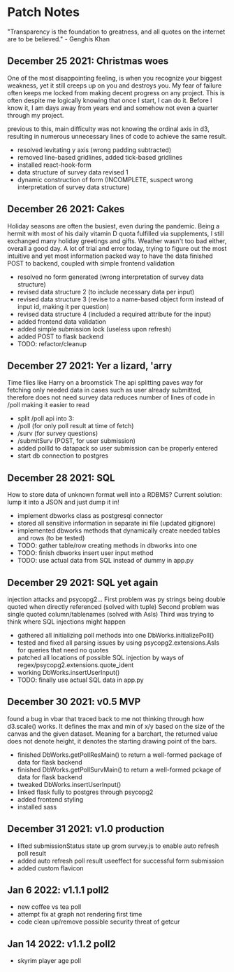 # Patch Notes

"Transparency is the foundation to greatness, and all quotes on the internet are to be believed." - Genghis Khan

## December 25 2021: Christmas woes
One of the most disappointing feeling, is when you recognize your biggest weakness, yet it still creeps up on you and destroys you. My fear of failure often keeps me locked from making decent progress on any project. This is often despite me logically knowing that once I start, I can do it. Before I know it, I am days away from years end and somehow not even a quarter through my project.

previous to this, main difficulty was not knowing the ordinal axis in d3, resulting in numerous unnecessary lines of code to achieve the same result. 
- resolved levitating y axis (wrong padding subtracted)
- removed line-based gridlines, added tick-based gridlines
- installed react-hook-form
- data structure of survey data revised 1 
- dynamic construction of form (INCOMPLETE, suspect wrong interpretation of survey data structure)

## December 26 2021: Cakes
Holiday seasons are often the busiest, even during the pandemic. Being a hermit with most of his daily vitamin D quota fulfilled via supplements, I still exchanged many holiday greetings and gifts. Weather wasn't too bad either, overall a good day.
A lot of trial and error today, trying to figure out the most intuitive and yet most information packed way to have the data
finished POST to backend, coupled with simple frontend validation

- resolved no form generated (wrong interpretation of survey data structure)
- revised data structure 2 (to include necessary data per input)
- revised data structure 3 (revise to a name-based object form instead of input id, making it per question)
- revised data structure 4 (included a required attribute for the input)
- added frontend data validation
- added simple submission lock (useless upon refresh)
- added POST to flask backend
- TODO: refactor/cleanup

## December 27 2021: Yer a lizard, 'arry
Time flies like Harry on a broomstick
The api splitting paves way for fetching only needed data in cases such as user already submitted, therefore does not need survey data
reduces number of lines of code in /poll making it easier to read

- split /poll api into 3: 
 - /poll (for only poll result at time of fetch)
 - /surv (for survey questions)
 - /submitSurv (POST, for user submission)
- added pollId to datapack so user submission can be properly entered
- start db connection to postgres

## December 28 2021: SQL
How to store data of unknown format well into a RDBMS?
Current solution: lump it into a JSON and just dump it in!

- implement dbworks class as postgresql connector
- stored all sensitive information in separate ini file (updated gitignore)
- implemented dbworks methods that dynamically create needed tables and rows (to be tested)
- TODO: gather table/row creating methods in dbworks into one
- TODO: finish dbworks insert user input method
- TODO: use actual data from SQL instead of dummy in app.py

## December 29 2021: SQL yet again
injection attacks and psycopg2...
First problem was py strings being double quoted when directly referenced (solved with tuple)
Second problem was single quoted column/tablenames (solved with AsIs)
Third was trying to think where SQL injections might happen

- gathered all initializing poll methods into one DbWorks.initializePoll()
- tested and fixed all parsing issues by using psycopg2.extensions.AsIs for queries that need no quotes
- patched all locations of possible SQL injection by ways of regex/psycopg2.extensions.quote_ident
- working DbWorks.insertUserInput()
- TODO: finally use actual SQL data in app.py

## December 30 2021: v0.5 MVP
found a bug in vbar that traced back to me not thinking through how d3.scale() works. It defines the max and min of x/y
based on the size of the canvas and the given dataset. Meaning for a barchart, the returned value does not denote height, it denotes
the starting drawing point of the bars.

- finished DbWorks.getPollResMain() to return a well-formed package of data for flask backend
- finished DbWorks.getPollSurvMain() to return a well-formed pckage of data for flask backend
- tweaked DbWorks.insertUserInput()
- linked flask fully to postgres through psycopg2
- added frontend styling
- installed sass

## December 31 2021: v1.0 production

- lifted submissionStatus state up grom survey.js to enable auto refresh poll result
- added auto refresh poll result useeffect for successful form submission
- added custom flavicon

## Jan 6 2022: v1.1.1 poll2

- new coffee vs tea poll
- attempt fix at graph not rendering first time
- code clean up/remove possible security threat of getcur

## Jan 14 2022: v1.1.2 poll2
- skyrim player age poll